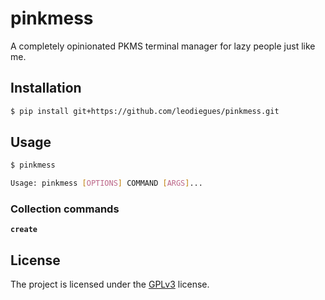 # pinkmess

A completely opinionated PKMS terminal manager for lazy people just like me.


## Installation

```bash
$ pip install git+https://github.com/leodiegues/pinkmess.git
```

## Usage

```bash
$ pinkmess

Usage: pinkmess [OPTIONS] COMMAND [ARGS]...


```

### Collection commands

__`create`__



## License

The project is licensed under the [GPLv3](https://www.gnu.org/licenses/gpl-3.0.html) license.
